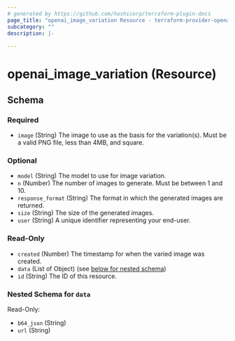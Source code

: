 ```yaml
---
# generated by https://github.com/hashicorp/terraform-plugin-docs
page_title: "openai_image_variation Resource - terraform-provider-openai"
subcategory: ""
description: |-
  
---
```


# openai_image_variation (Resource)





<!-- schema generated by tfplugindocs -->
## Schema

### Required

- `image` (String) The image to use as the basis for the variation(s). Must be a valid PNG file, less than 4MB, and square.

### Optional

- `model` (String) The model to use for image variation.
- `n` (Number) The number of images to generate. Must be between 1 and 10.
- `response_format` (String) The format in which the generated images are returned.
- `size` (String) The size of the generated images.
- `user` (String) A unique identifier representing your end-user.

### Read-Only

- `created` (Number) The timestamp for when the varied image was created.
- `data` (List of Object) (see [below for nested schema](#nestedatt--data))
- `id` (String) The ID of this resource.

<a id="nestedatt--data"></a>
### Nested Schema for `data`

Read-Only:

- `b64_json` (String)
- `url` (String)
